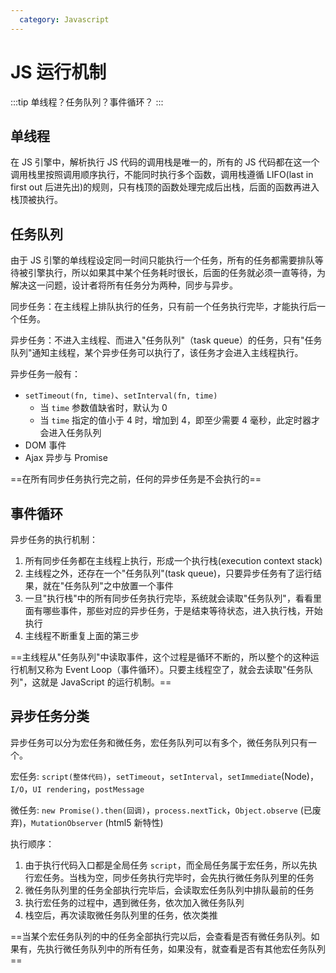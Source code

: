 ```yaml
---
  category: Javascript
---
```


# JS 运行机制

:::tip
单线程？任务队列？事件循环？
:::

## 单线程

在 JS 引擎中，解析执行 JS 代码的调用栈是唯一的，所有的 JS 代码都在这一个调用栈里按照调用顺序执行，不能同时执行多个函数，调用栈遵循 LIFO(last in first out 后进先出)的规则，只有栈顶的函数处理完成后出栈，后面的函数再进入栈顶被执行。

## 任务队列

由于 JS 引擎的单线程设定同一时间只能执行一个任务，所有的任务都需要排队等待被引擎执行，所以如果其中某个任务耗时很长，后面的任务就必须一直等待，为解决这一问题，设计者将所有任务分为两种，同步与异步。

同步任务：在主线程上排队执行的任务，只有前一个任务执行完毕，才能执行后一个任务。

异步任务：不进入主线程、而进入"任务队列"（task queue）的任务，只有"任务队列"通知主线程，某个异步任务可以执行了，该任务才会进入主线程执行。

异步任务一般有：

- `setTimeout(fn, time)`、`setInterval(fn, time)`
  - 当 `time` 参数值缺省时，默认为 0
  - 当 `time` 指定的值小于 4 时，增加到 4，即至少需要 4 毫秒，此定时器才会进入任务队列
- DOM 事件
- Ajax 异步与 Promise

==在所有同步任务执行完之前，任何的异步任务是不会执行的==

## 事件循环

异步任务的执行机制：

1. 所有同步任务都在主线程上执行，形成一个执行栈(execution context stack)
2. 主线程之外，还存在一个"任务队列"(task queue)，只要异步任务有了运行结果，就在"任务队列"之中放置一个事件
3. 一旦"执行栈"中的所有同步任务执行完毕，系统就会读取"任务队列"，看看里面有哪些事件，那些对应的异步任务，于是结束等待状态，进入执行栈，开始执行
4. 主线程不断重复上面的第三步

==主线程从"任务队列"中读取事件，这个过程是循环不断的，所以整个的这种运行机制又称为 Event Loop（事件循环）。只要主线程空了，就会去读取"任务队列"，这就是 JavaScript 的运行机制。==

## 异步任务分类

异步任务可以分为宏任务和微任务，宏任务队列可以有多个，微任务队列只有一个。

宏任务: `script(整体代码)`，`setTimeout`，`setInterval`，`setImmediate`(Node)，`I/O`，`UI rendering`，`postMessage`

微任务: `new Promise().then(回调)`，`process.nextTick`，`Object.observe` (已废弃)，`MutationObserver` (html5 新特性)

执行顺序：

1. 由于执行代码入口都是全局任务 `script`，而全局任务属于宏任务，所以先执行宏任务。当栈为空，同步任务执行完毕时，会先执行微任务队列里的任务
2. 微任务队列里的任务全部执行完毕后，会读取宏任务队列中排队最前的任务
3. 执行宏任务的过程中，遇到微任务，依次加入微任务队列
4. 栈空后，再次读取微任务队列里的任务，依次类推

==当某个宏任务队列的中的任务全部执行完以后，会查看是否有微任务队列。如果有，先执行微任务队列中的所有任务，如果没有，就查看是否有其他宏任务队列==
